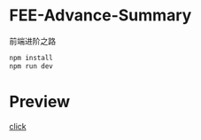 # FEE-Advance-Summary

前端进阶之路

```sh
npm install
npm run dev
```

# Preview

[click][1]

[1]: http://101.37.27.238:8080/web
